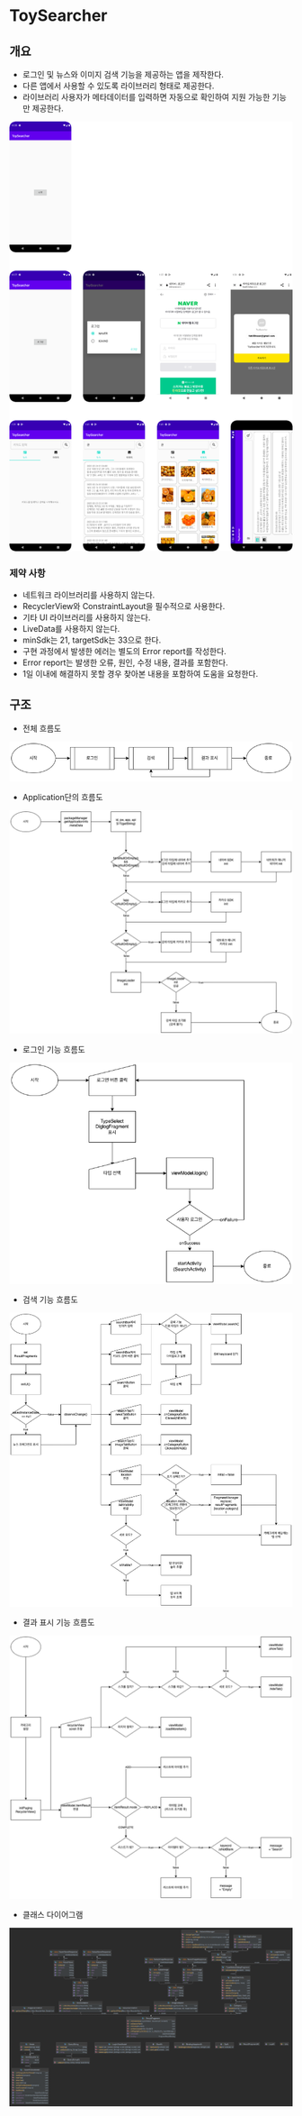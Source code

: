 # ToySearcher
## 개요
- 로그인 및 뉴스와 이미지 검색 기능을 제공하는 앱을 제작한다.
- 다른 앱에서 사용할 수 있도록 라이브러리 형태로 제공한다.
- 라이브러리 사용자가 메타데이터를 입력하면 자동으로 확인하여 지원 가능한 기능만 제공한다.

![UI capture](img/ui_capture.png)

### 제약 사항
- 네트워크 라이브러리를 사용하지 않는다.
- RecyclerView와 ConstraintLayout을 필수적으로 사용한다.
- 기타 UI 라이브러리를 사용하지 않는다.
- LiveData를 사용하지 않는다.
- minSdk는 21, targetSdk는 33으로 한다.
- 구현 과정에서 발생한 에러는 별도의 Error report를 작성한다.
- Error report는 발생한 오류, 원인, 수정 내용, 결과를 포함한다.
- 1일 이내에 해결하지 못할 경우 찾아본 내용을 포함하여 도움을 요청한다.

## 구조

- 전체 흐름도

![Main flowchart](img/flow_all.png)

- Application단의 흐름도

![Application flowchart](img/flow_application.png)

- 로그인 기능 흐름도

![Login flowchart](img/flow_login.png)

- 검색 기능 흐름도

![Search flowchart](img/flow_search.png)

- 결과 표시 기능 흐름도

![Result flowchart](img/flow_result.png)

- 클래스 다이어그램

![Class diagram](img/class_diagram.png)
